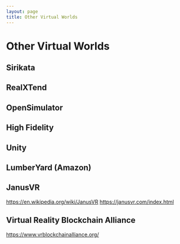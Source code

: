```yaml
---
layout: page
title: Other Virtual Worlds
---
```

# Other Virtual Worlds

## Sirikata

## RealXTend

## OpenSimulator

## High Fidelity

## Unity

## LumberYard (Amazon)

## JanusVR
https://en.wikipedia.org/wiki/JanusVR
https://janusvr.com/index.html

## Virtual Reality Blockchain Alliance
https://www.vrblockchainalliance.org/

[OpenSimulator]: http://opensimulator.org/
[SecondLife]: http://secondlife.com/
[LumberYard]: https://aws.amazon.com/lumberyard/

<!-- vim: shiftwidth=2 tabstop=2 autoindent expandtab
-->
